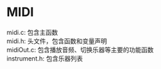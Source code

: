 # MIDI  
midi.c: 包含主函数  
midi.h: 头文件，包含函数和变量声明  
midiOut.c: 包含播放音频、切换乐器等主要的功能函数  
instrument.h: 包含乐器列表
